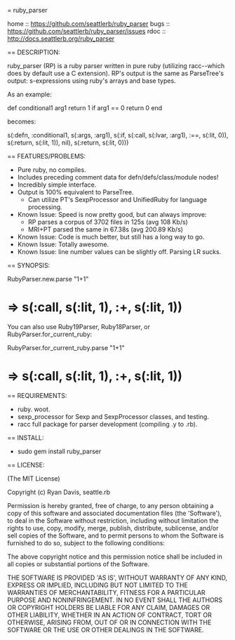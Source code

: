 = ruby_parser

home :: https://github.com/seattlerb/ruby_parser
bugs :: https://github.com/seattlerb/ruby_parser/issues
rdoc :: http://docs.seattlerb.org/ruby_parser

== DESCRIPTION:

ruby_parser (RP) is a ruby parser written in pure ruby (utilizing
racc--which does by default use a C extension). RP's output is
the same as ParseTree's output: s-expressions using ruby's arrays and
base types.

As an example:

  def conditional1 arg1
    return 1 if arg1 == 0
    return 0
  end

becomes:

  s(:defn, :conditional1, s(:args, :arg1),
    s(:if,
      s(:call, s(:lvar, :arg1), :==, s(:lit, 0)),
      s(:return, s(:lit, 1)),
      nil),
    s(:return, s(:lit, 0)))

== FEATURES/PROBLEMS:

* Pure ruby, no compiles.
* Includes preceding comment data for defn/defs/class/module nodes!
* Incredibly simple interface.
* Output is 100% equivalent to ParseTree.
  * Can utilize PT's SexpProcessor and UnifiedRuby for language processing.
* Known Issue: Speed is now pretty good, but can always improve:
  * RP parses a corpus of 3702 files in 125s (avg 108 Kb/s)
  * MRI+PT parsed the same in 67.38s (avg 200.89 Kb/s)
* Known Issue: Code is much better, but still has a long way to go.
* Known Issue: Totally awesome.
* Known Issue: line number values can be slightly off. Parsing LR sucks.

== SYNOPSIS:

  RubyParser.new.parse "1+1"
  # => s(:call, s(:lit, 1), :+, s(:lit, 1))

You can also use Ruby19Parser, Ruby18Parser, or RubyParser.for_current_ruby:

  RubyParser.for_current_ruby.parse "1+1"
  # => s(:call, s(:lit, 1), :+, s(:lit, 1))

== REQUIREMENTS:

* ruby. woot.
* sexp_processor for Sexp and SexpProcessor classes, and testing.
* racc full package for parser development (compiling .y to .rb).

== INSTALL:

* sudo gem install ruby_parser

== LICENSE:

(The MIT License)

Copyright (c) Ryan Davis, seattle.rb

Permission is hereby granted, free of charge, to any person obtaining
a copy of this software and associated documentation files (the
'Software'), to deal in the Software without restriction, including
without limitation the rights to use, copy, modify, merge, publish,
distribute, sublicense, and/or sell copies of the Software, and to
permit persons to whom the Software is furnished to do so, subject to
the following conditions:

The above copyright notice and this permission notice shall be
included in all copies or substantial portions of the Software.

THE SOFTWARE IS PROVIDED 'AS IS', WITHOUT WARRANTY OF ANY KIND,
EXPRESS OR IMPLIED, INCLUDING BUT NOT LIMITED TO THE WARRANTIES OF
MERCHANTABILITY, FITNESS FOR A PARTICULAR PURPOSE AND NONINFRINGEMENT.
IN NO EVENT SHALL THE AUTHORS OR COPYRIGHT HOLDERS BE LIABLE FOR ANY
CLAIM, DAMAGES OR OTHER LIABILITY, WHETHER IN AN ACTION OF CONTRACT,
TORT OR OTHERWISE, ARISING FROM, OUT OF OR IN CONNECTION WITH THE
SOFTWARE OR THE USE OR OTHER DEALINGS IN THE SOFTWARE.
